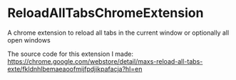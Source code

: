 # ReloadAllTabsChromeExtension
A chrome extension to reload all tabs in the current window or optionally all open windows

The source code for this extension I made:
https://chrome.google.com/webstore/detail/maxs-reload-all-tabs-exte/fkldnhlbemaeaoofmijfpdjikpafacja?hl=en
